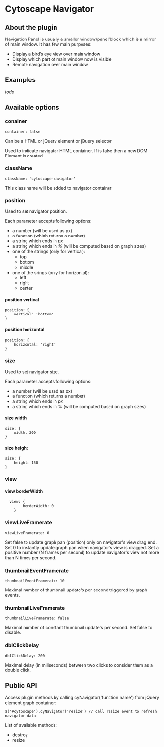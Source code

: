# Cytoscape Navigator

## About the plugin

Navigation Panel is usually a smaller window/panel/block which is a mirror of main window. It has few main purposes:

* Display a bird’s eye view over main window
* Display which part of main window now is visible
* Remote navigation over main window

## Examples

_todo_

## Available options

### conainer 
    container: false
    
Can be a HTML or jQuery element or jQuery selector

Used to indicate navigator HTML container. If is false then a new DOM Element is created.

### className
    className: 'cytoscape-navigator'
    
This class name will be added to navigator container
    

### position

Used to set navigator position.

Each parameter accepts following options:
* a number (will be used as px)
* a function (which returns a number)
* a string which ends in _px_ 
* a string which ends in _%_ (will be computed based on graph sizes)
* one of the strings (only for vertical):
  * top
  * bottom
  * middle
* one of the srings (only for horizontal):
  * left
  * right
  * center

#### position vertical 
    position: {
  		vertical: 'bottom'
    }
    
#### position horizontal
    position: {
    	horizontal: 'right'
    }

### size 

Used to set navigator size.

Each parameter accepts following options:
* a number (will be used as px)
* a function (which returns a number)
* a string which ends in _px_ 
* a string which ends in _%_ (will be computed based on graph sizes)

#### size width 
    size: {
    	width: 200
    }

#### size height
    size: {
    	height: 150
    }
    
### view 

#### view borderWidth 
	  view: {
			borderWidth: 0
		}
    
### viewLiveFramerate
    viewLiveFramerate: 0
    
Set false to update graph pan (position) only on navigator's view drag end.
Set 0 to instantly update graph pan when navigator's view is dragged.
Set a positive number (N frames per second) to update navigator's view not more than N times per second.

### thumbnailEventFramerate
    thumbnailEventFramerate: 10
    
Maximal number of thumbnail update's per second triggered by graph events.

### thumbnailLiveFramerate
    thumbnailLiveFramerate: false
    
Maximal number of constant thumbnail update's per second. Set false to disable.

### dblClickDelay
    dblClickDelay: 200
    
Maximal delay (in miliseconds) between two clicks to consider them as a double click.

## Public API

Access plugin methods by calling cyNavigator('function name') from jQuery element graph container:

    $('#cytoscape').cyNavigator('resize') // call resize event to refresh navigator data
    
List of available methods:
* destroy
* resize

